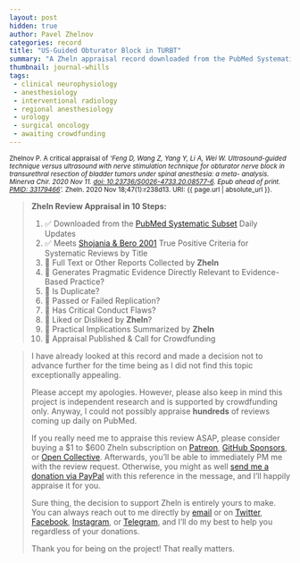 ```yaml
---
layout: post
hidden: true
author: Pavel Zhelnov
categories: record
title: "US-Guided Obturator Block in TURBT"
summary: "A Zheln appraisal record downloaded from the PubMed Systematic Subset daily updates."
thumbnail: journal-whills
tags:
 - clinical neurophysiology
 - anesthesiology
 - interventional radiology
 - regional anesthesiology
 - urology
 - surgical oncology
 - awaiting crowdfunding
---
```


<small id="citation">Zhelnov P. A critical appraisal of _‘Feng D, Wang Z, Yang Y, Li A, Wei W. Ultrasound-guided technique versus ultrasound with nerve stimulation technique for obturator nerve block in transurethral resection of bladder tumors under spinal anesthesia: a meta- analysis. Minerva Chir. 2020 Nov 11. [doi: 10.23736/S0026-4733.20.08577-6](https://doi.org/10.23736/S0026-4733.20.08577-6). Epub ahead of print. [PMID: 33179466](https://pubmed.gov/33179466)’._ Zheln. 2020 Nov 18;47(1):r238d13. URI: {{ page.url | absolute_url }}.</small>

> **Zheln Review Appraisal in 10 Steps:**
>
> 1. ✅ Downloaded from the [PubMed Systematic Subset](https://github.com/p1m-ortho/qs-global-ortho-search-queries/blob/global-sr-query/README.md) Daily Updates
> 2. ✅ Meets [Shojania & Bero 2001](https://www.researchgate.net/publication/11820967_Taking_Advantage_of_the_Explosion_of_Systematic_Reviews_An_Efficient_MEDLINE_Search_Strategy) True Positive Criteria for Systematic Reviews by Title
> 3. 🔄 Full Text or Other Reports Collected by **Zheln**
> 4. 🔄 Generates Pragmatic Evidence Directly Relevant to Evidence-Based Practice?
> 5. 🔄 Is Duplicate?
> 6. 🔄 Passed or Failed Replication?
> 7. 🔄 Has Critical Conduct Flaws?
> 8. 🔄 Liked or Disliked by **Zheln**?
> 9. 🔄 Practical Implications Summarized by **Zheln**
> 10. 🔄 Appraisal Published & Call for Crowdfunding

> I have already looked at this record and made a decision not to advance further for the time being as I did not find this topic exceptionally appealing.
>
> Please accept my apologies. However, please also keep in mind this project is independent research and is supported by crowdfunding only. Anyway, I could not possibly appraise **hundreds** of reviews coming up daily on PubMed.
> 
> If you really need me to appraise this review ASAP, please consider buying a $1 to $600 Zheln subscription on [Patreon](https://patreon.com/zheln), [GitHub Sponsors](https://github.com/sponsors/drzhelnov), or [Open Collective](https://opencollective.com/zheln). Afterwards, you’ll be able to immediately PM me with the review request. Otherwise, you might as well [send me a donation via PayPal](https://paypal.me/pjelnov) with this reference in the message, and I’ll happily appraise it for you.
> 
> Sure thing, the decision to support Zheln is entirely yours to make. You can always reach out to me directly by [email](mailto:pavel@zheln.com) or on [Twitter](https://twitter.com/drzhelnov), [Facebook](https://facebook.com/drzhelnov), [Instagram](https://instagram.com/igzheln), or [Telegram](https://t.me/drzhelnov), and I’ll do my best to help you regardless of your donations.
> 
> Thank you for being on the project! That really matters.
